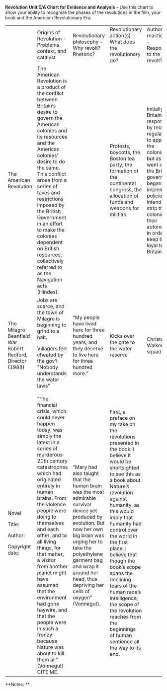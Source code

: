**Revolution Unit E/A Chart for Evidence and Analysis** – Use this chart to show your ability to recognize the phases of the revolutions in the film, your book and the American Revolutionary Era.

<table>
  <tr>
    <td></td>
    <td>Origins of Revolution -
Problems, context, and catalyst</td>
    <td>Revolutionary philosophy –
Why revolt?  Rhetoric?</td>
    <td>Revolutionary action(s) –
What does the revolutionary do?</td>
    <td>Authority reaction(s) –
Responses to the revolt?</td>
    <td>Outcome(s) –
What happens? What changes?</td>
  </tr>
  <tr>
    <td>The American Revolution</td>
    <td>The American Revolution is a product of the conflict between Britain’s desire to govern the American colonies and its resources and the American colonies’ desire to do the same. 
This conflict arose from a series of taxes and restrictions imposed by the British Government in an effort to make the colonies dependent on British resources, collectively referred to as the Navigation acts (Hindes).</td>
    <td>
</td>
    <td>Protests, boycotts, the Boston tea party, the formation of the continental congress, the allocation of funds and weapons for militias</td>
    <td>Initially, Britain responded by relaxing regulations to appease the colonists, but as time went on, the British government began to implement policies intended to strip the colonies of their autonomy in order to keep them loyal to Britain.</td>
    <td>After a long and bloody war, America emerges as a sovereign nation, free to pursue its own ends.</td>
  </tr>
  <tr>
    <td>The Milagro Beanfield War
Robert Redford,
Director (1988)</td>
    <td>Jobs are scarce, and the town of Milagro is beginning to grind to a halt.

Villagers feel cheated by the gov’t
"Nobody understands the water laws"</td>
    <td>“My people have lived here for three hundred years, and they deserve to live here for three hundred more.”</td>
    <td> Kicks over the gate to the water reserve</td>
    <td>Christopher Walken hit squad thing</td>
    <td> Devine’s development is cancelled, and Mondragon is set free</td>
  </tr>
  <tr>
    <td>Novel
 
Title:
 
Author:
 
Copyright date:</td>
    <td>“The financial crisis, which could never happen today, was simply the latest in a series of murderous 20th century catastrophes which had originated entirely in human brains. From the violence people were doing to themselves and each other, and to all living things, for that matter, a visitor from another planet might have assumed that the environment had gone haywire, and that the people were in such a frenzy because Nature was about to kill them all” (Vonnegut)
CITE ME.</td>
    <td> “Mary had also taught that the human brain was the most admirable survival device yet produced by evolution. But now her own big brain was urging her to take the polyethylene garment bag and wrap it around her head, thus depriving her cells of oxygen” (Vonnegut).</td>
    <td>First, a preface on my take on the revolutions presented in the book: I believe it would be shortsighted to see this as a book about Nature’s revolution against humanity, as this would imply that humanity had control over the world in the first place. I believe that though the book’s scope spans the declining fears of the human race’s intelligence, the scope of the revolution reaches from the beginnings of human sentience all the way to its end.

</td>
    <td> </td>
    <td> </td>
  </tr>
</table>


 

**Notes: **

